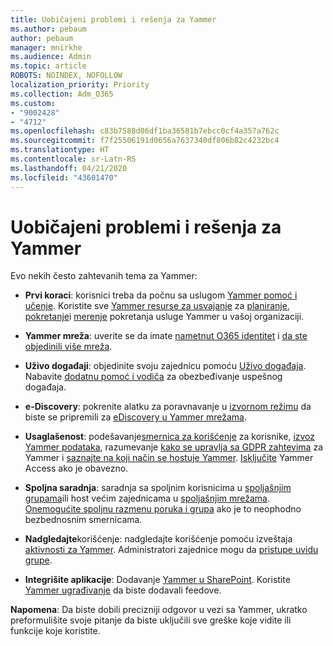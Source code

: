 ```yaml
---
title: Uobičajeni problemi i rešenja za Yammer
ms.author: pebaum
author: pebaum
manager: mnirkhe
ms.audience: Admin
ms.topic: article
ROBOTS: NOINDEX, NOFOLLOW
localization_priority: Priority
ms.collection: Adm_O365
ms.custom:
- "9002428"
- "4712"
ms.openlocfilehash: c83b7588d06df1ba36581b7ebcc0cf4a357a762c
ms.sourcegitcommit: f7f25506191d0656a7637340df806b82c4232bc4
ms.translationtype: HT
ms.contentlocale: sr-Latn-RS
ms.lasthandoff: 04/21/2020
ms.locfileid: "43601470"
---
```

# <a name="yammer-common-issues-and-resolutions"></a>Uobičajeni problemi i rešenja za Yammer

Evo nekih često zahtevanih tema za Yammer:

- **Prvi koraci**: korisnici treba da počnu sa uslugom [Yammer pomoć i učenje](https://support.office.com/yammer). Koristite sve [Yammer resurse za usvajanje](https://aka.ms/yamresources) za [planiranje](https://aka.ms/YamSuccessGuide), [pokretanje](https://aka.ms/YamLaunchPlaybook)i [merenje](https://aka.ms/YamMeasureSuccesGuide) pokretanja usluge Yammer u vašoj organizaciji. 

- **Yammer mreža**: uverite se da imate [nametnut O365 identitet](https://docs.microsoft.com/yammer/configure-your-yammer-network/enforce-office-365-identity) i [da ste objedinili više mreža](https://docs.microsoft.com/yammer/configure-your-yammer-network/consolidate-multiple-yammer-networks). 

- **Uživo događaji**: objedinite svoju zajednicu pomoću [Uživo događaja](https://docs.microsoft.com/yammer/manage-yammer-groups/yammer-live-events). Nabavite [dodatnu pomoć i vodiča](https://resources.techcommunity.microsoft.com/live-events/assistance/) za obezbeđivanje uspešnog događaja. 

- **e-Discovery**: pokrenite alatku za poravnavanje u [izvornom režimu](https://docs.microsoft.com/yammer/configure-your-yammer-network/overview-native-mode) da biste se pripremili za [eDiscovery u Yammer mrežama](https://docs.microsoft.com/yammer/manage-security-and-compliance/overview-of-ediscovery). 

- **Usaglašenost**: podešavanje[smernica za korišćenje](https://docs.microsoft.com/yammer/manage-security-and-compliance/set-up-a-usage-policy) za korisnike, [izvoz Yammer podataka](https://docs.microsoft.com/yammer/manage-security-and-compliance/export-yammer-enterprise-data), razumevanje [kako se upravlja sa GDPR zahtevima](https://docs.microsoft.com/yammer/manage-security-and-compliance/gdpr-requests-in-yammer-enterprise) za Yammer i [saznajte na koji način se hostuje Yammer](https://docs.microsoft.com/yammer/manage-security-and-compliance/data-residency). [Isključite](https://docs.microsoft.com/yammer/manage-yammer-users/turn-off-user-access) Yammer Access ako je obavezno.

- **Spoljna saradnja**: saradnja sa spoljnim korisnicima u [spoljašnjim grupama](https://docs.microsoft.com/yammer/work-with-external-users/create-and-manage-external-groups)ili host većim zajednicama u [spoljašnjim mrežama](https://docs.microsoft.com/yammer/work-with-external-users/create-and-manage-an-external-network). [Onemogućite spoljnu razmenu poruka i grupa](https://docs.microsoft.com/yammer/work-with-external-users/disable-external-messaging) ako je to neophodno bezbednosnim smernicama.

- **Nadgledajte**korišćenje: nadgledajte korišćenje pomoću izveštaja [aktivnosti za Yammer](https://docs.microsoft.com/microsoft-365/admin/activity-reports/yammer-activity-report). Administratori zajednice mogu da [pristupe uvidu grupe](https://support.office.com/article/view-group-insights-in-yammer-73f9fa6d-d442-4f25-9194-d5317c9328ab).

- **Integrišite aplikacije**: Dodavanje [Yammer u SharePoint](https://docs.microsoft.com/yammer/integrate-yammer-with-other-apps/embed-a-feed-into-a-sharepoint-site). Koristite [Yammer ugrađivanje](https://developer.yammer.com/docs/embed) da biste dodavali feedove. 

**Napomena**: Da biste dobili precizniji odgovor u vezi sa Yammer, ukratko preformulišite svoje pitanje da biste uključili sve greške koje vidite ili funkcije koje koristite.
